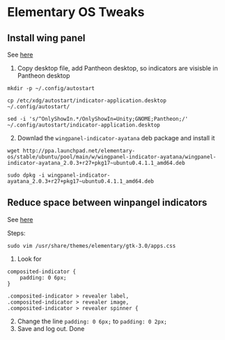 # Elementary OS Tweaks

## Install wing panel

See [here](https://www.linuxuprising.com/2018/08/how-to-re-enable-ayatana-appindicators.html)

1. Copy desktop file, add Pantheon desktop, so indicators are visisble in Pantheon desktop

```
mkdir -p ~/.config/autostart

cp /etc/xdg/autostart/indicator-application.desktop ~/.config/autostart/

sed -i 's/^OnlyShowIn.*/OnlyShowIn=Unity;GNOME;Pantheon;/' ~/.config/autostart/indicator-application.desktop
```

2. Downlad the `wingpanel-indicator-ayatana` deb package and install it

```
wget http://ppa.launchpad.net/elementary-os/stable/ubuntu/pool/main/w/wingpanel-indicator-ayatana/wingpanel-indicator-ayatana_2.0.3+r27+pkg17~ubuntu0.4.1.1_amd64.deb

sudo dpkg -i wingpanel-indicator-ayatana_2.0.3+r27+pkg17~ubuntu0.4.1.1_amd64.deb
```


## Reduce space between winpangel indicators

See [here](https://elementaryos.stackexchange.com/questions/17531/how-do-i-decrease-the-gap-between-icons-in-the-status-tray)

Steps:

```
sudo vim /usr/share/themes/elementary/gtk-3.0/apps.css
```

1. Look for

```
composited-indicator {
    padding: 0 6px;
}

.composited-indicator > revealer label,
.composited-indicator > revealer image,
.composited-indicator > revealer spinner {
```

2. Change the line `padding: 0 6px;` to `padding: 0 2px;`
3. Save and log out. Done
